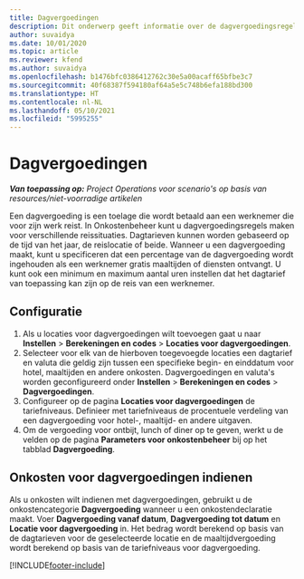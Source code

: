 ```yaml
---
title: Dagvergoedingen
description: Dit onderwerp geeft informatie over de dagvergoedingsregels die worden gebruikt in Onkostenbeheer.
author: suvaidya
ms.date: 10/01/2020
ms.topic: article
ms.reviewer: kfend
ms.author: suvaidya
ms.openlocfilehash: b1476bfc0386412762c30e5a00acaff65bfbe3c7
ms.sourcegitcommit: 40f68387f594180af64a5e5c748b6efa188bd300
ms.translationtype: HT
ms.contentlocale: nl-NL
ms.lasthandoff: 05/10/2021
ms.locfileid: "5995255"
---
```

# <a name="per-diems"></a>Dagvergoedingen

_**Van toepassing op:** Project Operations voor scenario's op basis van resources/niet-voorradige artikelen_


Een dagvergoeding is een toelage die wordt betaald aan een werknemer die voor zijn werk reist. In Onkostenbeheer kunt u dagvergoedingsregels maken voor verschillende reissituaties. Dagtarieven kunnen worden gebaseerd op de tijd van het jaar, de reislocatie of beide. Wanneer u een dagvergoeding maakt, kunt u specificeren dat een percentage van de dagvergoeding wordt ingehouden als een werknemer gratis maaltijden of diensten ontvangt. U kunt ook een minimum en maximum aantal uren instellen dat het dagtarief van toepassing kan zijn op de reis van een werknemer.

## <a name="configuration"></a>Configuratie 

1. Als u locaties voor dagvergoedingen wilt toevoegen gaat u naar **Instellen** > **Berekeningen en codes** > **Locaties voor dagvergoedingen**.
2. Selecteer voor elk van de hierboven toegevoegde locaties een dagtarief en valuta die geldig zijn tussen een specifieke begin- en einddatum voor hotel, maaltijden en andere onkosten. Dagvergoedingen en valuta's worden geconfigureerd onder **Instellen** > **Berekeningen en codes** > **Dagvergoedingen**.
3. Configureer op de pagina **Locaties voor dagvergoedingen** de tariefniveaus. Definieer met tariefniveaus de procentuele verdeling van een dagvergoeding voor hotel-, maaltijd- en andere uitgaven. 
4. Om de vergoeding voor ontbijt, lunch of diner op te geven, werkt u de velden op de pagina **Parameters voor onkostenbeheer** bij op het tabblad **Dagvergoeding**. 
    
## <a name="submit-expenses-using-per-diem"></a>Onkosten voor dagvergoedingen indienen
Als u onkosten wilt indienen met dagvergoedingen, gebruikt u de onkostencategorie **Dagvergoeding** wanneer u een onkostendeclaratie maakt. Voer **Dagvergoeding vanaf datum**, **Dagvergoeding tot datum** en **Locatie voor dagvergoeding** in. Het bedrag wordt berekend op basis van de dagtarieven voor de geselecteerde locatie en de maaltijdvergoeding wordt berekend op basis van de tariefniveaus voor dagvergoeding.


[!INCLUDE[footer-include](../includes/footer-banner.md)]